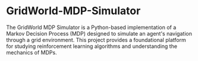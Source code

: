 # GridWorld-MDP-Simulator
The GridWorld MDP Simulator is a Python-based implementation of a Markov Decision Process (MDP) designed to simulate an agent's navigation through a grid environment. This project provides a foundational platform for studying reinforcement learning algorithms and understanding the mechanics of MDPs.
